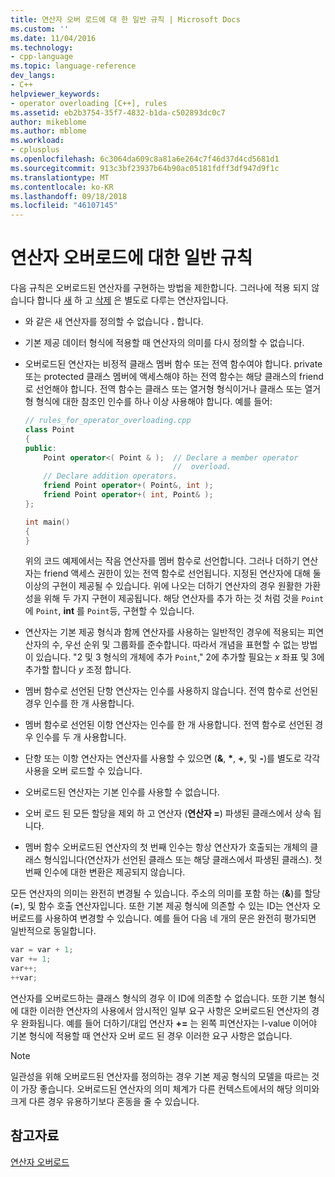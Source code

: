 ```yaml
---
title: 연산자 오버 로드에 대 한 일반 규칙 | Microsoft Docs
ms.custom: ''
ms.date: 11/04/2016
ms.technology:
- cpp-language
ms.topic: language-reference
dev_langs:
- C++
helpviewer_keywords:
- operator overloading [C++], rules
ms.assetid: eb2b3754-35f7-4832-b1da-c502893dc0c7
author: mikeblome
ms.author: mblome
ms.workload:
- cplusplus
ms.openlocfilehash: 6c3064da609c8a81a6e264c7f46d37d4cd5681d1
ms.sourcegitcommit: 913c3bf23937b64b90ac05181fdff3df947d9f1c
ms.translationtype: MT
ms.contentlocale: ko-KR
ms.lasthandoff: 09/18/2018
ms.locfileid: "46107145"
---
```

# <a name="general-rules-for-operator-overloading"></a>연산자 오버로드에 대한 일반 규칙

다음 규칙은 오버로드된 연산자를 구현하는 방법을 제한합니다. 그러나에 적용 되지 않습니다 합니다 [새](../cpp/new-operator-cpp.md) 하 고 [삭제](../cpp/delete-operator-cpp.md) 은 별도로 다루는 연산자입니다.

- 와 같은 새 연산자를 정의할 수 없습니다 **.** 합니다.

- 기본 제공 데이터 형식에 적용할 때 연산자의 의미를 다시 정의할 수 없습니다.

- 오버로드된 연산자는 비정적 클래스 멤버 함수 또는 전역 함수여야 합니다. private 또는 protected 클래스 멤버에 액세스해야 하는 전역 함수는 해당 클래스의 friend로 선언해야 합니다. 전역 함수는 클래스 또는 열거형 형식이거나 클래스 또는 열거형 형식에 대한 참조인 인수를 하나 이상 사용해야 합니다. 예를 들어:

    ```cpp
    // rules_for_operator_overloading.cpp
    class Point
    {
    public:
        Point operator<( Point & );  // Declare a member operator
                                     //  overload.
        // Declare addition operators.
        friend Point operator+( Point&, int );
        friend Point operator+( int, Point& );
    };

    int main()
    {
    }
    ```

     위의 코드 예제에서는 작음 연산자를 멤버 함수로 선언합니다. 그러나 더하기 연산자는 friend 액세스 권한이 있는 전역 함수로 선언됩니다. 지정된 연산자에 대해 둘 이상의 구현이 제공될 수 있습니다. 위에 나오는 더하기 연산자의 경우 원활한 가환성을 위해 두 가지 구현이 제공됩니다. 해당 연산자를 추가 하는 것 처럼 것을 `Point` 에 `Point`, **int** 를 `Point`등, 구현할 수 있습니다.

- 연산자는 기본 제공 형식과 함께 연산자를 사용하는 일반적인 경우에 적용되는 피연산자의 수, 우선 순위 및 그룹화를 준수합니다. 따라서 개념을 표현할 수 없는 방법이 있습니다. "2 및 3 형식의 개체에 추가 `Point`," 2에 추가할 필요는 *x* 좌표 및 3에 추가할 합니다 *y* 조정 합니다.

- 멤버 함수로 선언된 단항 연산자는 인수를 사용하지 않습니다. 전역 함수로 선언된 경우 인수를 한 개 사용합니다.

- 멤버 함수로 선언된 이항 연산자는 인수를 한 개 사용합니다. 전역 함수로 선언된 경우 인수를 두 개 사용합니다.

- 단항 또는 이항 연산자는 연산자를 사용할 수 있으면 (__&__, __*__, __+__, 및 __-__)를 별도로 각각 사용을 오버 로드할 수 있습니다.

- 오버로드된 연산자는 기본 인수를 사용할 수 없습니다.

- 오버 로드 된 모든 할당을 제외 하 고 연산자 (**연산자 =**) 파생된 클래스에서 상속 됩니다.

- 멤버 함수 오버로드된 연산자의 첫 번째 인수는 항상 연산자가 호출되는 개체의 클래스 형식입니다(연산자가 선언된 클래스 또는 해당 클래스에서 파생된 클래스). 첫 번째 인수에 대한 변환은 제공되지 않습니다.

모든 연산자의 의미는 완전히 변경될 수 있습니다. 주소의 의미를 포함 하는 (**&**)를 할당 (**=**), 및 함수 호출 연산자입니다. 또한 기본 제공 형식에 의존할 수 있는 ID는 연산자 오버로드를 사용하여 변경할 수 있습니다. 예를 들어 다음 네 개의 문은 완전히 평가되면 일반적으로 동일합니다.

```cpp
var = var + 1;
var += 1;
var++;
++var;
```

연산자를 오버로드하는 클래스 형식의 경우 이 ID에 의존할 수 없습니다. 또한 기본 형식에 대한 이러한 연산자의 사용에서 암시적인 일부 요구 사항은 오버로드된 연산자의 경우 완화됩니다. 예를 들어 더하기/대입 연산자 **+=** 는 왼쪽 피연산자는 l-value 이어야 기본 형식에 적용할 때 연산자 오버 로드 된 경우 이러한 요구 사항은 없습니다.

> [!NOTE]
> 일관성을 위해 오버로드된 연산자를 정의하는 경우 기본 제공 형식의 모델을 따르는 것이 가장 좋습니다. 오버로드된 연산자의 의미 체계가 다른 컨텍스트에서의 해당 의미와 크게 다른 경우 유용하기보다 혼동을 줄 수 있습니다.

## <a name="see-also"></a>참고자료

[연산자 오버로드](../cpp/operator-overloading.md)